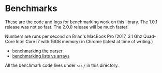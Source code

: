 # Benchmarks

These are the code and logs for benchmarking work on this library.
The 1.0.1 release was not so fast.
The 2.0.0 release will be much faster!

Numbers are runs per second on Brian's MacBook Pro (2017, 3.1 Ghz Quad-Core Intel Core i7 with 16GB memory) in Chrome (latest at time of writing.)

- [benchmarking the parser](./parser.md)
- [benchmarking lists vs arrays](./lists-vs-arrays.md)

All the benchmark code lives under `src/` in this directory.
